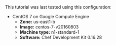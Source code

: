 This tutorial was last tested using this configuration:

* CentOS 7 on Google Compute Engine
  * **Zone:** us-east1-b
  * **Image:** centos-7-v20160803
  * **Machine type:** n1-standard-1
  * **Software:** Chef Development Kit 0.16.28
